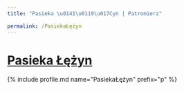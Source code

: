 ```yaml
---
title: "Pasieka \u0141\u0119\u017Cyn | Patromierz"

permalink: /PasiekaŁężyn
---
```


# [Pasieka Łężyn](https://patronite.pl/PasiekaŁężyn)

{% include profile.md name="PasiekaŁężyn" prefix="p" %}
